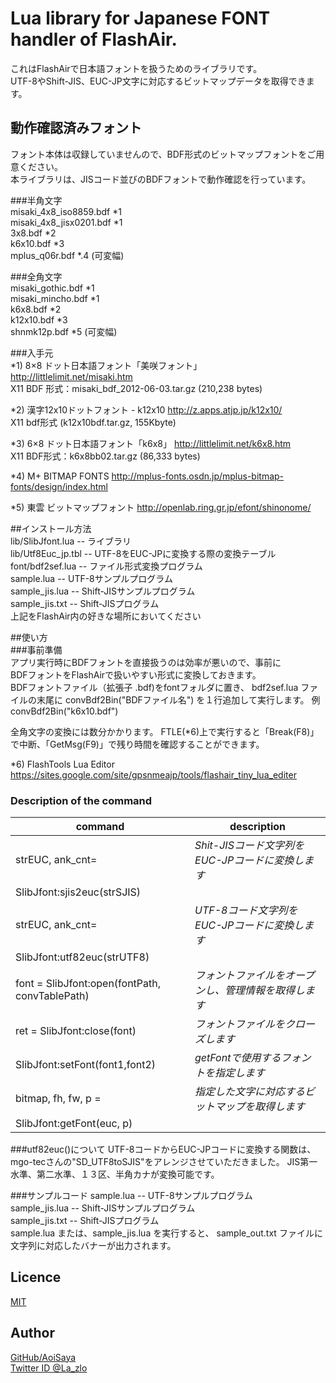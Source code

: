 # Lua library for Japanese FONT handler of FlashAir.

これはFlashAirで日本語フォントを扱うためのライブラリです。  
UTF-8やShift-JIS、EUC-JP文字に対応するビットマップデータを取得できます。  

## 動作確認済みフォント  
フォント本体は収録していませんので、BDF形式のビットマップフォントをご用意ください。  
本ライブラリは、JISコード並びのBDFフォントで動作確認を行っています。  

###半角文字  
misaki_4x8_iso8859.bdf  *1  
misaki_4x8_jisx0201.bdf *1  
3x8.bdf    *2  
k6x10.bdf  *3  
mplus_q06r.bdf *.4 (可変幅)

###全角文字  
misaki_gothic.bdf *1  
misaki_mincho.bdf *1  
k6x8.bdf   *2  
k12x10.bdf *3  
shnmk12p.bdf *5 (可変幅)

###入手元  
*1) 8×8 ドット日本語フォント「美咲フォント」
http://littlelimit.net/misaki.htm  
X11 BDF 形式：misaki_bdf_2012-06-03.tar.gz (210,238 bytes)  

*2) 漢字12x10ドットフォント - k12x10
http://z.apps.atjp.jp/k12x10/  
X11 bdf形式 (k12x10bdf.tar.gz, 155Kbyte)  

*3) 6×8 ドット日本語フォント「k6x8」
http://littlelimit.net/k6x8.htm  
X11 BDF形式：k6x8bb02.tar.gz (86,333 bytes)  

*4) M+ BITMAP FONTS 
http://mplus-fonts.osdn.jp/mplus-bitmap-fonts/design/index.html  

*5) 東雲 ビットマップフォント
http://openlab.ring.gr.jp/efont/shinonome/


##インストール方法  
    lib/SlibJfont.lua  -- ライブラリ  
    lib/Utf8Euc_jp.tbl -- UTF-8をEUC-JPに変換する際の変換テーブル  
    font/bdf2sef.lua   -- ファイル形式変換プログラム  
    sample.lua      -- UTF-8サンプルプログラム  
    sample_jis.lua  -- Shift-JISサンプルプログラム  
    sample_jis.txt  -- Shift-JISプログラム  
上記をFlashAir内の好きな場所においてください


##使い方  
###事前準備  
アプリ実行時にBDFフォントを直接扱うのは効率が悪いので、事前に  
BDFフォントをFlashAirで扱いやすい形式に変換しておきます。  
BDFフォントファイル（拡張子 .bdf)をfontフォルダに置き、
bdf2sef.lua ファイルの末尾に
    convBdf2Bin("BDFファイル名")
を１行追加して実行します。
例
    convBdf2Bin("k6x10.bdf")

全角文字の変換には数分かかります。
FTLE(*6)上で実行すると「Break(F8)」で中断、「GetMsg(F9)」で残り時間を確認することができます。

*6) FlashTools Lua Editor
https://sites.google.com/site/gpsnmeajp/tools/flashair_tiny_lua_editer

### Description of the command

command | description
--- | ---
strEUC, ank_cnt=<BR> | *Shit-JISコード文字列をEUC-JPコードに変換します*
SlibJfont:sjis2euc(strSJIS) |
strEUC, ank_cnt=<BR> | *UTF-8コード文字列をEUC-JPコードに変換します*
SlibJfont:utf82euc(strUTF8) |
font = SlibJfont:open(fontPath, convTablePath) | *フォントファイルをオープンし、管理情報を取得します*
ret = SlibJfont:close(font) | *フォントファイルをクローズします*
SlibJfont:setFont(font1,font2) | *getFontで使用するフォントを指定します*
bitmap, fh, fw, p =<BR> | *指定した文字に対応するビットマップを取得します*
SlibJfont:getFont(euc, p) | 

###utf82euc()について
UTF-8コードからEUC-JPコードに変換する関数は、mgo-tecさんの"SD_UTF8toSJIS"をアレンジさせていただきました。
JIS第一水準、第二水準、１３区、半角カナが変換可能です。  


###サンプルコード
    sample.lua      -- UTF-8サンプルプログラム  
    sample_jis.lua  -- Shift-JISサンプルプログラム  
    sample_jis.txt  -- Shift-JISプログラム  
sample.lua または、sample_jis.lua を実行すると、
sample_out.txt ファイルに文字列に対応したバナーが出力されます。


## Licence

[MIT](https://github.com/AoiSaya/FlashAir-SlibILI9341/blob/master/LICENSE)

## Author

[GitHub/AoiSaya](https://github.com/AoiSaya)  
[Twitter ID @La_zlo](https://twitter.com/La_zlo)
